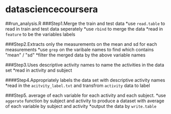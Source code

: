 datasciencecoursera
===================
##run_analysis.R
###Step1.Merge the train and test data
*use `read.table` to read in train and test data seperately
*use `rbind` to merge the data
*read in `feature` to be the variables labels

###Step2.Extracts only the measurements on the mean and sd for each measurements
*use `grep` on the varibale names to find which contains "mean" / "sd"
*filter the merged data by the above variable names

###Step3.Uses descriptive activity names to name the activities in the data set
*read in activity and subject

####Step4.Appropriately labels the data set with descriptive activity names
*read in the `acitvity_label.txt` and transfrom `activity` data to label

###Step5. average of each variable for each activity and each subject.
*use `aggerate` function by subject and activity to produce a dataset with average of each variable by subject and activity
*output the data by `write.table`
